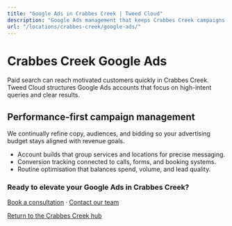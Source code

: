 ```yaml
---
title: "Google Ads in Crabbes Creek | Tweed Cloud"
description: "Google Ads management that keeps Crabbes Creek campaigns efficient and measurable."
url: "/locations/crabbes-creek/google-ads/"
---
```


# Crabbes Creek Google Ads

Paid search can reach motivated customers quickly in Crabbes Creek. Tweed Cloud structures Google Ads accounts that focus on high-intent queries and clear results.

## Performance-first campaign management

We continually refine copy, audiences, and bidding so your advertising budget stays aligned with revenue goals.

- Account builds that group services and locations for precise messaging.
- Conversion tracking connected to calls, forms, and booking systems.
- Routine optimisation that balances spend, volume, and lead quality.

### Ready to elevate your Google Ads in Crabbes Creek?

[Book a consultation](/consultation/) · [Contact our team](/contact/)

[Return to the Crabbes Creek hub](/locations/crabbes-creek/)
